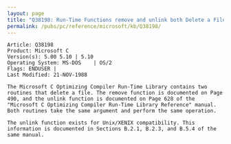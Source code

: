 ```yaml
---
layout: page
title: "Q38198: Run-Time Functions remove and unlink both Delete a File"
permalink: /pubs/pc/reference/microsoft/kb/Q38198/
---
```


	Article: Q38198
	Product: Microsoft C
	Version(s): 5.00 5.10 | 5.10
	Operating System: MS-DOS    | OS/2
	Flags: ENDUSER |
	Last Modified: 21-NOV-1988
	
	The Microsoft C Optimizing Compiler Run-Time Library contains two
	routines that delete a file. The remove function is documented on Page
	490, and the unlink function is documented on Page 628 of the
	"Microsoft C Optimizing Compiler Run-Time Library Reference" manual.
	Both routines take the same argument and perform the same operation.
	
	The unlink function exists for Unix/XENIX compatibility. This
	information is documented in Sections B.2.1, B.2.3, and B.5.4 of the
	same manual.
